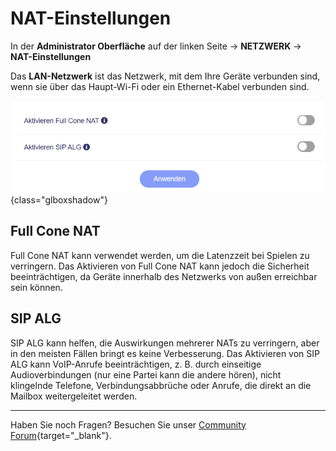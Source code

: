 # NAT-Einstellungen

In der **Administrator Oberfläche** auf der linken Seite -> **NETZWERK** -> **NAT-Einstellungen**

Das **LAN-Netzwerk** ist das Netzwerk, mit dem Ihre Geräte verbunden sind, wenn sie über das Haupt-Wi-Fi oder ein Ethernet-Kabel verbunden sind.

![NAT-Einstellungen](./nat-einstellungen_01.png){class="glboxshadow"}

## Full Cone NAT

Full Cone NAT kann verwendet werden, um die Latenzzeit bei Spielen zu verringern. Das Aktivieren von Full Cone NAT kann jedoch die Sicherheit beeinträchtigen, da Geräte innerhalb des Netzwerks von außen erreichbar sein können.

## SIP ALG

SIP ALG kann helfen, die Auswirkungen mehrerer NATs zu verringern, aber in den meisten Fällen bringt es keine Verbesserung. Das Aktivieren von SIP ALG kann VoIP-Anrufe beeinträchtigen, z. B. durch einseitige Audioverbindungen (nur eine Partei kann die andere hören), nicht klingelnde Telefone, Verbindungsabbrüche oder Anrufe, die direkt an die Mailbox weitergeleitet werden.

---

Haben Sie noch Fragen? Besuchen Sie unser [Community Forum](https://forum.gl-inet.com){target="_blank"}.
